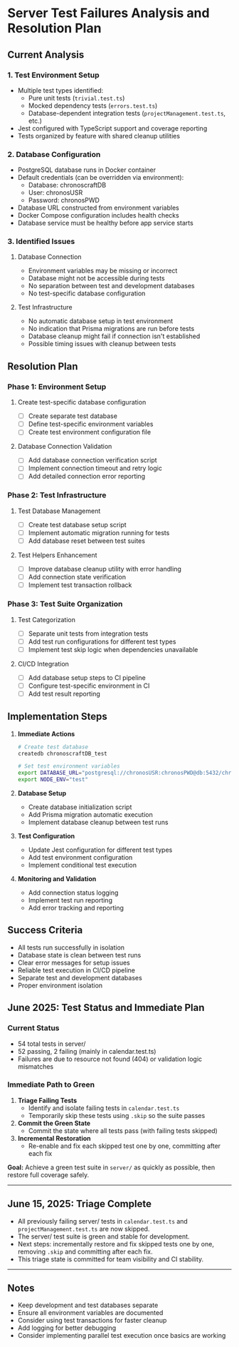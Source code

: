 # Server Test Failures Analysis and Resolution Plan

## Current Analysis

### 1. Test Environment Setup

- Multiple test types identified:
  - Pure unit tests (`trivial.test.ts`)
  - Mocked dependency tests (`errors.test.ts`)
  - Database-dependent integration tests (`projectManagement.test.ts`, etc.)
- Jest configured with TypeScript support and coverage reporting
- Tests organized by feature with shared cleanup utilities

### 2. Database Configuration

- PostgreSQL database runs in Docker container
- Default credentials (can be overridden via environment):
  - Database: chronoscraftDB
  - User: chronosUSR
  - Password: chronosPWD
- Database URL constructed from environment variables
- Docker Compose configuration includes health checks
- Database service must be healthy before app service starts

### 3. Identified Issues

1. Database Connection

   - Environment variables may be missing or incorrect
   - Database might not be accessible during tests
   - No separation between test and development databases
   - No test-specific database configuration

2. Test Infrastructure
   - No automatic database setup in test environment
   - No indication that Prisma migrations are run before tests
   - Database cleanup might fail if connection isn't established
   - Possible timing issues with cleanup between tests

## Resolution Plan

### Phase 1: Environment Setup

1. Create test-specific database configuration

   - [ ] Create separate test database
   - [ ] Define test-specific environment variables
   - [ ] Create test environment configuration file

2. Database Connection Validation
   - [ ] Add database connection verification script
   - [ ] Implement connection timeout and retry logic
   - [ ] Add detailed connection error reporting

### Phase 2: Test Infrastructure

1. Test Database Management

   - [ ] Create test database setup script
   - [ ] Implement automatic migration running for tests
   - [ ] Add database reset between test suites

2. Test Helpers Enhancement
   - [ ] Improve database cleanup utility with error handling
   - [ ] Add connection state verification
   - [ ] Implement test transaction rollback

### Phase 3: Test Suite Organization

1. Test Categorization

   - [ ] Separate unit tests from integration tests
   - [ ] Add test run configurations for different test types
   - [ ] Implement test skip logic when dependencies unavailable

2. CI/CD Integration
   - [ ] Add database setup steps to CI pipeline
   - [ ] Configure test-specific environment in CI
   - [ ] Add test result reporting

## Implementation Steps

1. **Immediate Actions**

   ```bash
   # Create test database
   createdb chronoscraftDB_test

   # Set test environment variables
   export DATABASE_URL="postgresql://chronosUSR:chronosPWD@db:5432/chronoscraftDB_test"
   export NODE_ENV="test"
   ```

2. **Database Setup**

   - Create database initialization script
   - Add Prisma migration automatic execution
   - Implement database cleanup between test runs

3. **Test Configuration**

   - Update Jest configuration for different test types
   - Add test environment configuration
   - Implement conditional test execution

4. **Monitoring and Validation**
   - Add connection status logging
   - Implement test run reporting
   - Add error tracking and reporting

## Success Criteria

- All tests run successfully in isolation
- Database state is clean between test runs
- Clear error messages for setup issues
- Reliable test execution in CI/CD pipeline
- Separate test and development databases
- Proper environment isolation

## June 2025: Test Status and Immediate Plan

### Current Status

- 54 total tests in server/
- 52 passing, 2 failing (mainly in calendar.test.ts)
- Failures are due to resource not found (404) or validation logic mismatches

### Immediate Path to Green

1. **Triage Failing Tests**
   - Identify and isolate failing tests in `calendar.test.ts`
   - Temporarily skip these tests using `.skip` so the suite passes
2. **Commit the Green State**
   - Commit the state where all tests pass (with failing tests skipped)
3. **Incremental Restoration**
   - Re-enable and fix each skipped test one by one, committing after each fix

**Goal:** Achieve a green test suite in `server/` as quickly as possible, then restore full coverage safely.

---

## June 15, 2025: Triage Complete

- All previously failing server/ tests in `calendar.test.ts` and `projectManagement.test.ts` are now skipped.
- The server/ test suite is green and stable for development.
- Next steps: incrementally restore and fix skipped tests one by one, removing `.skip` and committing after each fix.
- This triage state is committed for team visibility and CI stability.

---

## Notes

- Keep development and test databases separate
- Ensure all environment variables are documented
- Consider using test transactions for faster cleanup
- Add logging for better debugging
- Consider implementing parallel test execution once basics are working
